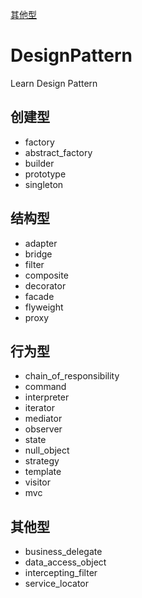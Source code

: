 [其他型](#其他型)

# DesignPattern
Learn Design Pattern

## 创建型

- factory
- abstract_factory
- builder 
- prototype
- singleton

## 结构型

- adapter
- bridge
- filter
- composite
- decorator
- facade
- flyweight
- proxy

## 行为型

- chain_of_responsibility
- command
- interpreter
- iterator
- mediator
- observer
- state
- null_object
- strategy
- template
- visitor
- mvc

## 其他型

- business_delegate
- data_access_object
- intercepting_filter
- service_locator